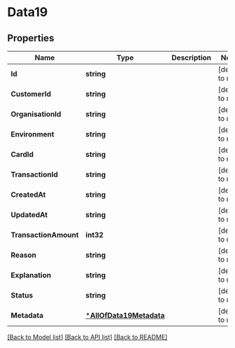 # Data19

## Properties
Name | Type | Description | Notes
------------ | ------------- | ------------- | -------------
**Id** | **string** |  | [default to null]
**CustomerId** | **string** |  | [default to null]
**OrganisationId** | **string** |  | [default to null]
**Environment** | **string** |  | [default to null]
**CardId** | **string** |  | [default to null]
**TransactionId** | **string** |  | [default to null]
**CreatedAt** | **string** |  | [default to null]
**UpdatedAt** | **string** |  | [default to null]
**TransactionAmount** | **int32** |  | [default to null]
**Reason** | **string** |  | [default to null]
**Explanation** | **string** |  | [default to null]
**Status** | **string** |  | [default to null]
**Metadata** | [***AllOfData19Metadata**](AllOfData19Metadata.md) |  | [default to null]

[[Back to Model list]](../README.md#documentation-for-models) [[Back to API list]](../README.md#documentation-for-api-endpoints) [[Back to README]](../README.md)

